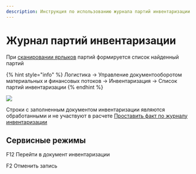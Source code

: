 ```yaml
---
description: Инструкция по использованию журнала партий инвентаризации
---
```


# Журнал партий инвентаризации

При [сканировании ярлыков](../../../web-prilozheniya/prilozhenie-mes/uchet-v-prilozhenii-mes/mes-inventarizaciya/skanirovanie-partii.md) партий формируется список найденный партий

{% hint style="info" %}
Логистика → Управление документооборотом материальных и финансовых потоков → Инвентаризация → Список партий инвентаризации
{% endhint %}

![](<../../../.gitbook/assets/image (493).png>)

Строки с заполненным документом инвентаризации являются обработанными и не участвуют в расчете [Проставить факт по журналу инвентаризации](broken-reference)

## Сервисные режимы

F12 Перейти в документ инвентаризации

F2 Отменить запись
